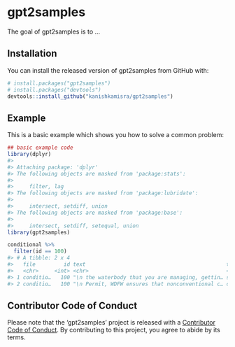 
<!-- README.md is generated from README.Rmd. Please edit that file -->

# gpt2samples

The goal of gpt2samples is to
…

## Installation

<!-- You can install the released version of gpt2samples from [CRAN](https://CRAN.R-project.org) with:-->

You can install the released version of gpt2samples from GitHub with:

``` r
# install.packages("gpt2samples")
# install.packages("devtools")
devtools::install_github("kanishkamisra/gpt2samples")
```

## Example

This is a basic example which shows you how to solve a common problem:

``` r
## basic example code
library(dplyr)
#> 
#> Attaching package: 'dplyr'
#> The following objects are masked from 'package:stats':
#> 
#>     filter, lag
#> The following objects are masked from 'package:lubridate':
#> 
#>     intersect, setdiff, union
#> The following objects are masked from 'package:base':
#> 
#>     intersect, setdiff, setequal, union
library(gpt2samples)

conditional %>%
  filter(id == 100)
#> # A tibble: 2 x 4
#>   file         id text                                             type    
#>   <chr>     <int> <chr>                                            <chr>   
#> 1 conditio…   100 "\n the waterbody that you are managing, gettin… sample  
#> 2 conditio…   100 "\n Permit, WDFW ensures that nonconventional c… complet…
```

## Contributor Code of Conduct

Please note that the ‘gpt2samples’ project is released with a
[Contributor Code of Conduct](CODE_OF_CONDUCT.md). By contributing to
this project, you agree to abide by its terms.
